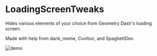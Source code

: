 # LoadingScreenTweaks

Hides various elements of your choice from Geometry Dash's loading screen.

Made with help from dank_meme, Cvolton, and SpaghettDev.

![demo](https://github.com/RayDeeUx/LoadingScreenTweaks/blob/main/resources/demo.png)
